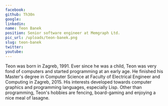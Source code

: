 ```yaml
---
facebook: 
github: Th30n
google: 
linkedin: 
name: Teon Banek
position: Senior software engineer at Memgraph Ltd.
pic_url: /uploads/teon-banek.png
slug: teon-banek
twitter: 
youtube: 
---
```

<p>Teon was born in Zagreb, 1991. Ever since he was a child, Teon was very fond of computers and started programming at an early age. He finished his Master&#39;s degree in Computer Science at Faculty of Electrical Engineer and Computing in Zagreb, 2015. His interests developed towards computer graphics and programming languages, especially Lisp. Other than programming, Teon&#39;s hobbies are fencing, board-gaming and enjoying a nice meal of lasagne.</p>
